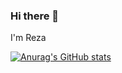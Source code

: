 ### Hi there 👋

I'm Reza

[![Anurag's GitHub stats](https://github-readme-stats.vercel.app/api?username=RDOriginall)](https://github.com/anuraghazra/github-readme-stats)
